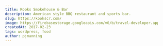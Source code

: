 ```yaml
---
title: Kooks Smokehouse & Bar
description: American style BBQ restaurant and sports bar.
slug: https://kookscr.com/
image: https://firebasestorage.googleapis.com/v0/b/travel-developer.appspot.com/o/work%2Fkooks.jpg?alt=media&token=e64e1a38-9473-4f3a-b06f-7291fe36cd3c
createdAt: 2017-02-23
tags: wordpress, food
author: pjmanning
---
```

